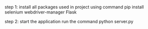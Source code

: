 step 1: install all packages used in project using command
     pip install selenium webdriver-manager Flask

step 2: start the application run the command
     python server.py
     